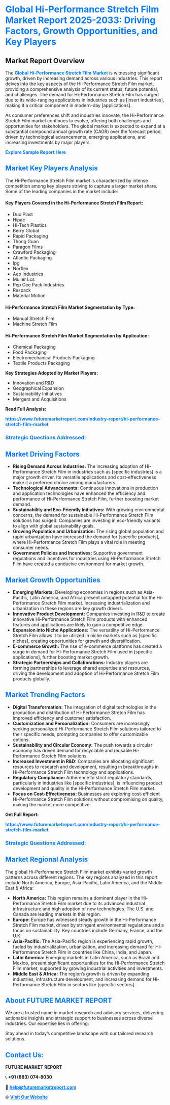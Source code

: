 <h1 style="color: #007BFF;">Global Hi-Performance Stretch Film Market Report 2025-2033: Driving Factors, Growth Opportunities, and Key Players</h1>

<section id="overview">
<h2>Market Report Overview</h2>
<p>The <a href="https://www.futuremarketreport.com/industry-report/hi-performance-stretch-film-market" style="color: #007BFF; text-decoration: none;"><strong>Global Hi-Performance Stretch Film Market</strong></a> is witnessing significant growth, driven by increasing demand across various industries. This report delves into the key aspects of the Hi-Performance Stretch Film market, providing a comprehensive analysis of its current status, future potential, and challenges. The demand for Hi-Performance Stretch Film has surged due to its wide-ranging applications in industries such as [insert industries], making it a critical component in modern-day [applications].</p>
<p>As consumer preferences shift and industries innovate, the Hi-Performance Stretch Film market continues to evolve, offering both challenges and opportunities for stakeholders. The global market is expected to expand at a substantial compound annual growth rate (CAGR) over the forecast period, driven by technological advancements, emerging applications, and increasing investments by major players.</p>
</section>

<section id="overview">
<p><a href="https://www.futuremarketreport.com/request-sample/reportId=31396" style="color: #007BFF; text-decoration: none;"><strong>Explore Sample Report Here</strong></a></p>
</section>

<section id="key-players">
<h2 style="color: #007BFF;">Market Key Players Analysis</h2>
<p>The Hi-Performance Stretch Film market is characterized by intense competition among key players striving to capture a larger market share. Some of the leading companies in the market include:</p>
<h4>Key Players Covered in the Hi-Performance Stretch Film Report:</h4>
<ul><li>Duo Plast</li><li>Hipac</li><li>Hi-Tech Plastics</li><li>Berry Global</li><li>Rapid Packaging</li><li>Thong Guan</li><li>Paragon Films</li><li>Crawford Packaging</li><li>Atlantic Packaging</li><li>Ipg</li><li>Norflex</li><li>Aep Industries</li><li>Muller Lcs</li><li>Pep Cee Pack Industries</li><li>Respack</li><li>Material Motion</li></ul>
<h4>Hi-Performance Stretch Film Market Segmentation by Type:</h4>
<ul><li>Manual Stretch Film</li><li>Machine Stretch Film</li></ul>

<h4>Hi-Performance Stretch Film Market Segmentation by Application:</h4>
<ul><li>Chemical Packaging</li><li>Food Packaging</li><li>Electromechanical Products Packaging</li><li>Textile Products Packaging</li></ul>
<p><strong>Key Strategies Adopted by Market Players:</strong></p>
<ul>
<li>Innovation and R&D</li>
<li>Geographical Expansion</li>
<li>Sustainability Initiatives</li>
<li>Mergers and Acquisitions</li>
</ul>
</section>

<section>
<p><strong>Read Full Analysis: </strong></p><a href="https://www.futuremarketreport.com/industry-report/hi-performance-stretch-film-market" style="color: #007BFF; text-decoration: none;"><strong>https://www.futuremarketreport.com/industry-report/hi-performance-stretch-film-market</strong></a>
<h3 style="color: #007BFF;">Strategic Questions Addressed:</h3>
</section>

<section id="driving-factors">
<h2 style="color: #007BFF;">Market Driving Factors</h2>
<ul>
<li><strong>Rising Demand Across Industries:</strong> The increasing adoption of Hi-Performance Stretch Film in industries such as [specific industries] is a major growth driver. Its versatile applications and cost-effectiveness make it a preferred choice among manufacturers.</li>
<li><strong>Technological Advancements:</strong> Continuous innovations in production and application technologies have enhanced the efficiency and performance of Hi-Performance Stretch Film, further boosting market demand.</li>
<li><strong>Sustainability and Eco-Friendly Initiatives:</strong> With growing environmental concerns, the demand for sustainable Hi-Performance Stretch Film solutions has surged. Companies are investing in eco-friendly variants to align with global sustainability goals.</li>
<li><strong>Growing Population and Urbanization:</strong> The rising global population and rapid urbanization have increased the demand for [specific products], where Hi-Performance Stretch Film plays a vital role in meeting consumer needs.</li>
<li><strong>Government Policies and Incentives:</strong> Supportive government regulations and incentives for industries using Hi-Performance Stretch Film have created a conducive environment for market growth.</li>
</ul>
</section>

<section id="growth-opportunities">
<h2 style="color: #007BFF;">Market Growth Opportunities</h2>
<ul>
<li><strong>Emerging Markets:</strong> Developing economies in regions such as Asia-Pacific, Latin America, and Africa present untapped potential for the Hi-Performance Stretch Film market. Increasing industrialization and urbanization in these regions are key growth drivers.</li>
<li><strong>Innovative Product Development:</strong> Companies investing in R&D to create innovative Hi-Performance Stretch Film products with enhanced features and applications are likely to gain a competitive edge.</li>
<li><strong>Expansion into Niche Applications:</strong> The versatility of Hi-Performance Stretch Film allows it to be utilized in niche markets such as [specific niches], creating opportunities for growth and diversification.</li>
<li><strong>E-commerce Growth:</strong> The rise of e-commerce platforms has created a surge in demand for Hi-Performance Stretch Film used in [specific applications], further boosting market growth.</li>
<li><strong>Strategic Partnerships and Collaborations:</strong> Industry players are forming partnerships to leverage shared expertise and resources, driving the development and adoption of Hi-Performance Stretch Film products globally.</li>
</ul>
</section>

<section id="trending-factors">
<h2 style="color: #007BFF;">Market Trending Factors</h2>
<ul>
<li><strong>Digital Transformation:</strong> The integration of digital technologies in the production and distribution of Hi-Performance Stretch Film has improved efficiency and customer satisfaction.</li>
<li><strong>Customization and Personalization:</strong> Consumers are increasingly seeking personalized Hi-Performance Stretch Film solutions tailored to their specific needs, prompting companies to offer customizable options.</li>
<li><strong>Sustainability and Circular Economy:</strong> The push towards a circular economy has driven demand for recyclable and reusable Hi-Performance Stretch Film solutions.</li>
<li><strong>Increased Investment in R&D:</strong> Companies are allocating significant resources to research and development, resulting in breakthroughs in Hi-Performance Stretch Film technology and applications.</li>
<li><strong>Regulatory Compliance:</strong> Adherence to strict regulatory standards, particularly in industries like [specific industries], is influencing product development and quality in the Hi-Performance Stretch Film market.</li>
<li><strong>Focus on Cost-Effectiveness:</strong> Businesses are exploring cost-efficient Hi-Performance Stretch Film solutions without compromising on quality, making the market more competitive.</li>
</ul>
</section>

<section>
<p><strong>Get Full Report: </strong></p><a href="https://www.futuremarketreport.com/industry-report/hi-performance-stretch-film-market" style="color: #007BFF; text-decoration: none;"><strong>https://www.futuremarketreport.com/industry-report/hi-performance-stretch-film-market</strong></a>
<h3 style="color: #007BFF;">Strategic Questions Addressed:</h3>
</section>


<section id="regional-analysis">
<h2 style="color: #007BFF;">Market Regional Analysis</h2>
<p>The global Hi-Performance Stretch Film market exhibits varied growth patterns across different regions. The key regions analyzed in this report include North America, Europe, Asia-Pacific, Latin America, and the Middle East & Africa:</p>
<ul>
<li><strong>North America:</strong> This region remains a dominant player in the Hi-Performance Stretch Film market due to its advanced industrial infrastructure and high adoption of new technologies. The U.S. and Canada are leading markets in this region.</li>
<li><strong>Europe:</strong> Europe has witnessed steady growth in the Hi-Performance Stretch Film market, driven by stringent environmental regulations and a focus on sustainability. Key countries include Germany, France, and the U.K.</li>
<li><strong>Asia-Pacific:</strong> The Asia-Pacific region is experiencing rapid growth, fueled by industrialization, urbanization, and increasing demand for Hi-Performance Stretch Film in countries like China, India, and Japan.</li>
<li><strong>Latin America:</strong> Emerging markets in Latin America, such as Brazil and Mexico, present significant opportunities for the Hi-Performance Stretch Film market, supported by growing industrial activities and investments.</li>
<li><strong>Middle East & Africa:</strong> The region’s growth is driven by expanding industries, infrastructure development, and increasing demand for Hi-Performance Stretch Film in sectors like [specific sectors].</li>
</ul>
</section>

<footer>
<h2 style="color: #007BFF;">About FUTURE MARKET REPORT</h2>
<p>We are a trusted name in market research and advisory services, delivering actionable insights and strategic support to businesses across diverse industries. Our expertise lies in offering:</p>

<p>Stay ahead in today’s competitive landscape with our tailored research solutions.</p>

<h2 style="color: #007BFF;">Contact Us:</h2>
<p><strong>FUTURE MARKET REPORT</strong></p>
<p>📞 <strong>+91 (883) 074-8030</strong></p>
<p>📧 <strong><a href="mailto:help@futuremarketreport.com" style="color: #007BFF;">help@futuremarketreport.com</a></strong></p>
<p>🌐 <strong><a href="https://www.futuremarketreport.com/" style="color: #007BFF;">Visit Our Website</a></strong></p>
</footer>